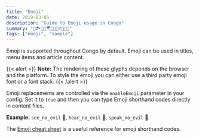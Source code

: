 ```yaml
---
title: "Emoji"
date: 2019-03-05
description: "Guide to Emoji usage in Congo"
summary: "📖🏞️🧗🏽🪂🐉🧙🏽‍♂️🧚🏽👸"
tags: ["emoji", "sample"]
---
```


Emoji is supported throughout Congo by default. Emoji can be used in titles, menu items and article content.

{{< alert >}}
**Note:** The rendering of these glyphs depends on the browser and the platform. To style the emoji you can either use a third party emoji font or a font stack.
{{< /alert >}}

Emoji replacements are controlled via the `enableEmoji` parameter in your config. Set it to `true` and then you can type Emoji shorthand codes directly in content files.

**Example:** `see_no_evil` :see_no_evil:, `hear_no_evil` :hear_no_evil:, `speak_no_evil` :speak_no_evil:.

The [Emoji cheat sheet](http://www.emoji-cheat-sheet.com/) is a useful reference for emoji shorthand codes.
